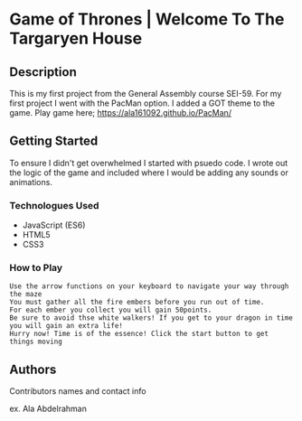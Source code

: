 # Game of Thrones | Welcome To The Targaryen House

## Description

This is my first project from the General Assembly course SEI-59. 
For my first project I went with the PacMan option. I added a GOT theme to the game. 
Play game here; https://ala161092.github.io/PacMan/

## Getting Started
To ensure I didn't get overwhelmed I started with psuedo code. I wrote out the logic of the game and included where I would be adding any sounds or animations. 

### Technologues Used

* JavaScript (ES6)
* HTML5 
* CSS3


### How to Play

```
Use the arrow functions on your keyboard to navigate your way through the maze
You must gather all the fire embers before you run out of time.
For each ember you collect you will gain 50points.
Be sure to avoid thse white walkers! If you get to your dragon in time you will gain an extra life!
Hurry now! Time is of the essence! Click the start button to get things moving
```

## Authors

Contributors names and contact info

ex. Ala Abdelrahman  




